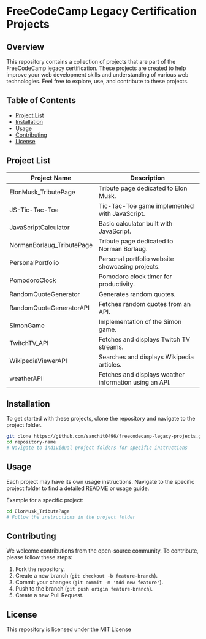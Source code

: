 
# FreeCodeCamp Legacy Certification Projects

## Overview
This repository contains a collection of projects that are part of the FreeCodeCamp legacy certification. These projects are created to help improve your web development skills and understanding of various web technologies. Feel free to explore, use, and contribute to these projects.

## Table of Contents
- [Project List](#project-list)
- [Installation](#installation)
- [Usage](#usage)
- [Contributing](#contributing)
- [License](#license)

## Project List

| Project Name                  | Description                                  |
|-------------------------------|----------------------------------------------|
| ElonMusk_TributePage          | Tribute page dedicated to Elon Musk.              |
| JS-Tic-Tac-Toe                | Tic-Tac-Toe game implemented with JavaScript.                          |
| JavaScriptCalculator          | Basic calculator built with JavaScript.                     |
| NormanBorlaug_TributePage     | Tribute page dedicated to Norman Borlaug.                 |
| PersonalPortfolio             | Personal portfolio website showcasing projects.                      |
| PomodoroClock                 | Pomodoro clock timer for productivity.                  |
| RandomQuoteGenerator          | Generates random quotes.              |
| RandomQuoteGeneratorAPI       | Fetches random quotes from an API.                   |
| SimonGame                     | Implementation of the Simon game.                   |
| TwitchTV_API                  | Fetches and displays Twitch TV streams.               |
| WikipediaViewerAPI            | Searches and displays Wikipedia articles.                 |
| weatherAPI                    | Fetches and displays weather information using an API.                  |

## Installation
To get started with these projects, clone the repository and navigate to the project folder.

```sh
git clone https://github.com/sanchit0496/freecodecamp-legacy-projects.git
cd repository-name
# Navigate to individual project folders for specific instructions
```

## Usage
Each project may have its own usage instructions. Navigate to the specific project folder to find a detailed README or usage guide.

Example for a specific project:
```sh
cd ElonMusk_TributePage
# Follow the instructions in the project folder
```

## Contributing
We welcome contributions from the open-source community. To contribute, please follow these steps:

1. Fork the repository.
2. Create a new branch (`git checkout -b feature-branch`).
3. Commit your changes (`git commit -m 'Add new feature'`).
4. Push to the branch (`git push origin feature-branch`).
5. Create a new Pull Request.

## License
This repository is licensed under the MIT License
